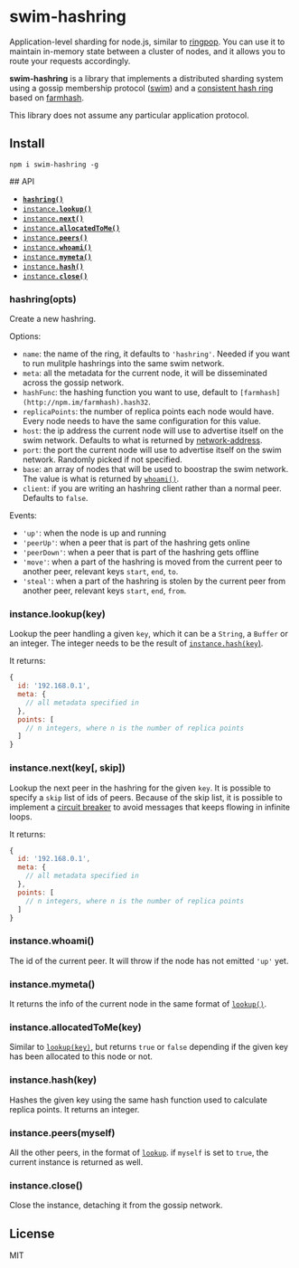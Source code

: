 # swim-hashring

Application-level sharding for node.js, similar to
[ringpop](https://github.com/uber/ringpop-node). You can use it to
maintain in-memory state between a cluster of nodes, and it allows you
to route your requests accordingly.

**swim-hashring** is a library that implements a distributed sharding system using a gossip membership protocol ([swim](http://npm.im/swim)) and a [consistent hash ring](http://www.martinbroadhurst.com/Consistent-Hash-Ring.html) based on [farmhash](http://npm.im/farmhash).

This library does not assume any particular application protocol.

<a name="install"></a>
## Install

```
npm i swim-hashring -g
```

<a name="api"></a>
## API

  * <a href="#constructor"><code><b>hashring()</b></code></a>
  * <a href="#lookup"><code>instance.<b>lookup()</b></code></a>
  * <a href="#next"><code>instance.<b>next()</b></code></a>
  * <a href="#allocatedToMe"><code>instance.<b>allocatedToMe()</b></code></a>
  * <a href="#peers"><code>instance.<b>peers()</b></code></a>
  * <a href="#whoami"><code>instance.<b>whoami()</b></code></a>
  * <a href="#mymeta"><code>instance.<b>mymeta()</b></code></a>
  * <a href="#hash"><code>instance.<b>hash()</b></code></a>
  * <a href="#close"><code>instance.<b>close()</b></code></a>

<a name="constructor"></a>
### hashring(opts)

Create a new hashring.

Options:

* `name`: the name of the ring, it defaults to `'hashring'`. Needed if
  you want to run mulitple hashrings into the same swim network.
* `meta`: all the metadata for the current node, it will be disseminated
  across the gossip network.
* `hashFunc`: the hashing function you want to use, default to
  `[farmhash](http://npm.im/farmhash).hash32`.
* `replicaPoints`: the number of replica points each node would have.
  Every node needs to have the same configuration for this value.
* `host`: the ip address the current node will use to advertise itself
  on the swim network. Defaults to what is returned by
  [network-address](http://npm.im/network-address).
* `port`: the port the current node will use to advertise itself
  on the swim network. Randomly picked if not specified.
* `base`: an array of nodes that will be used to boostrap the swim
  network. The value is what is returned by [`whoami()`](#whoami).
* `client`: if you are writing an hashring client rather than a normal
  peer. Defaults to `false`.

Events:

* `'up'`: when the node is up and running
* `'peerUp'`: when a peer that is part of the hashring gets online
* `'peerDown'`: when a peer that is part of the hashring gets offline
* `'move'`: when a part of the hashring is moved from the current peer
  to another peer, relevant keys `start`, `end`, `to`.
* `'steal'`: when a part of the hashring is stolen by the current peer
  from another peer, relevant keys `start`, `end`, `from`.

<a name="lookup"></a>
### instance.lookup(key)

Lookup the peer handling a given `key`, which it can be a `String`, a
`Buffer` or an integer. The integer needs to be the result of
[`instance.hash(key`)](#hash).

It returns:

```js
{
  id: '192.168.0.1',
  meta: {
    // all metadata specified in
  },
  points: [
    // n integers, where n is the number of replica points
  ]
}
```

<a name="next"></a>
### instance.next(key[, skip])

Lookup the next peer in the hashring for the given `key`. It is possible
to specify a `skip` list of ids of peers. Because of the skip list, it
is possible to implement a [circuit breaker](http://martinfowler.com/bliki/CircuitBreaker.html)
to avoid messages that keeps flowing in infinite loops.

It returns:

```js
{
  id: '192.168.0.1',
  meta: {
    // all metadata specified in
  },
  points: [
    // n integers, where n is the number of replica points
  ]
}
```

<a name="whoami"></a>
### instance.whoami()

The id of the current peer. It will throw if the node has not emitted
`'up'` yet.

<a name="mymeta"></a>
### instance.mymeta()

It returns the info of the current node in the same format of
[`lookup()`](#lookup).

<a name="allocatedToMe"></a>
### instance.allocatedToMe(key)

Similar to [`lookup(key)`](#lookup), but returns `true` or `false`
depending if the given key has been allocated to this node or not.

<a name="hash"></a>
### instance.hash(key)

Hashes the given key using the same hash function used to calculate
replica points. It returns an integer.

<a name="peers"></a>
### instance.peers(myself)

All the other peers, in the format of [`lookup`](#lookup).
if `myself` is set to `true`, the current instance is returned as
well.

<a name="close"></a>
### instance.close()

Close the instance, detaching it from the gossip network.

## License

MIT
